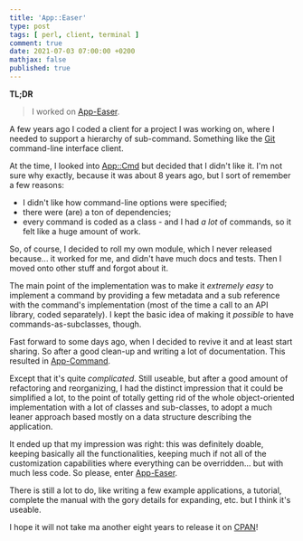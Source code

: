 ```yaml
---
title: 'App::Easer'
type: post
tags: [ perl, client, terminal ]
comment: true
date: 2021-07-03 07:00:00 +0200
mathjax: false
published: true
---
```


**TL;DR**

> I worked on [App-Easer][].

A few years ago I coded a client for a project I was working on, where I
needed to support a hierarchy of sub-command. Something like the [Git][]
command-line interface client.

At the time, I looked into [App::Cmd][] but decided that I didn't like
it. I'm not sure why exactly, because it was about 8 years ago, but I
sort of remember a few reasons:

- I didn't like how command-line options were specified;
- there were (are) a ton of dependencies;
- every command is coded as a class - and I had *a lot* of commands, so
  it felt like a huge amount of work.

So, of course, I decided to roll my own module, which I never released
because... it worked for me, and didn't have much docs and tests. Then I
moved onto other stuff and forgot about it.

The main point of the implementation was to make it *extremely easy* to
implement a command by providing a few metadata and a sub reference with
the command's implementation (most of the time a call to an API library,
coded separately). I kept the basic idea of making it *possible* to have
commands-as-subclasses, though.

Fast forward to some days ago, when I decided to revive it and at least
start sharing. So after a good clean-up and writing a lot of
documentation. This resulted in [App-Command][].

Except that it's quite *complicated*. Still useable, but after a good
amount of refactoring and reorganizing, I had the distinct impression
that it could be simplified a lot, to the point of totally getting rid
of the whole object-oriented implementation with a lot of classes and
sub-classes, to adopt a much leaner approach based mostly on a data
structure describing the application.

It ended up that my impression was right: this was definitely doable,
keeping basically all the functionalities, keeping much if not all of
the customization capabilities where everything can be overridden... but
with much less code. So please, enter [App-Easer][].

There is still a lot to do, like writing a few example applications, a
tutorial, complete the manual with the gory details for expanding, etc.
but I think it's useable.

I hope it will not take ma another eight years to release it on
[CPAN][]!

[App-Easer]: https://github.com/polettix/App-Easer
[App::Cmd]: https://metacpan.org/pod/App::Cmd
[App-Command]: https://github.com/polettix/App-Command
[CPAN]: https://metacpan.org/
[Git]: https://www.git-scm.com/
